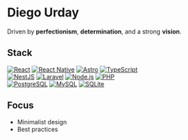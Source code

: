 # Diego Urday
Driven by **perfectionism**, **determination**, and a strong **vision**.

## Stack
[![React](https://img.shields.io/badge/-React-20232A?logo=react&logoColor=61DAFB)](https://reactjs.org)
[![React Native](https://img.shields.io/badge/-React%20Native-20232A?logo=react&logoColor=61DAFB)](https://reactnative.dev)
[![Astro](https://img.shields.io/badge/-Astro-000000?logo=astro&logoColor=white)](https://astro.build)
[![TypeScript](https://img.shields.io/badge/-TypeScript-3178C6?logo=typescript&logoColor=white)](https://www.typescriptlang.org)
<br>
[![NestJS](https://img.shields.io/badge/-NestJS-E0234E?logo=nestjs&logoColor=white)](https://nestjs.com)
[![Laravel](https://img.shields.io/badge/-Laravel-FF2D20?logo=laravel&logoColor=white)](https://laravel.com)
[![Node.js](https://img.shields.io/badge/-Node.js-339933?logo=node.js&logoColor=white)](https://nodejs.org)
[![PHP](https://img.shields.io/badge/-PHP-777BB4?logo=php&logoColor=white)](https://www.php.net)
<br>
[![PostgreSQL](https://img.shields.io/badge/-PostgreSQL-336791?logo=postgresql&logoColor=white)](https://www.postgresql.org)
[![MySQL](https://img.shields.io/badge/-MySQL-4479A1?logo=mysql&logoColor=white)](https://www.mysql.com)
[![SQLite](https://img.shields.io/badge/-SQLite-003B57?logo=sqlite&logoColor=white)](https://sqlite.org)
<br>

## Focus
- Minimalist design  
- Best practices
